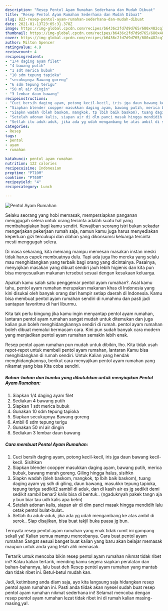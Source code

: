 ```yaml
---
description: "Resep Pentol Ayam Rumahan Sederhana dan Mudah Dibuat"
title: "Resep Pentol Ayam Rumahan Sederhana dan Mudah Dibuat"
slug: 823-resep-pentol-ayam-rumahan-sederhana-dan-mudah-dibuat
date: 2021-01-13T23:05:31.378Z
image: https://img-global.cpcdn.com/recipes/b6436c2fd7d9d765/680x482cq70/pentol-ayam-rumahan-foto-resep-utama.jpg
thumbnail: https://img-global.cpcdn.com/recipes/b6436c2fd7d9d765/680x482cq70/pentol-ayam-rumahan-foto-resep-utama.jpg
cover: https://img-global.cpcdn.com/recipes/b6436c2fd7d9d765/680x482cq70/pentol-ayam-rumahan-foto-resep-utama.jpg
author: Milton Spencer
ratingvalue: 4.9
reviewcount: 4
recipeingredient:
- "1/4 daging ayam filet"
- "4 bawang putih"
- "1 sdt merica bubuk"
- "10 sdm tepung tapioka"
- "secukupnya Bawang goreng"
- "6 sdm tepung terigu"
- "50 ml air dingin"
- "3 lembar daun bawang"
recipeinstructions:
- "Cuci bersih daging ayam, potong kecil-kecil, iris jga daun bawang kecil-kecil. Sisihkan"
- "Siapkan blender coopper masukkan daging ayam, bawang putih, merica bubuk, bawang merah goreng. Giling hingga halus, sisihkn"
- "Siapkn wadah (bleh baskom, mangkok, tp lbih baik baskom), tuang daging ayam yg sdh di giling, daun bawang, masukkn tepung tapioka, tepung terigu sedikit2 sambil di aduk, dan di kasih air es jg sedikit demi sedikit sambil benar2 kalis bisa di bentuk.. (ngaduknyah pakek tangn aja y bun biar tau udh kalis apa belm)"
- "Setelah adonan kalis, siapan air di dlm panci masak hingga mendidih lalu cetak pentol bulat-bulat.."
- "Setlah itu aduk-aduk, jika ada yg udah mengambang ke atas ambil di serok.. Siap disajikan, bisa buat takjil buka puasa jg bun."
categories:
- Resep
tags:
- pentol
- ayam
- rumahan

katakunci: pentol ayam rumahan 
nutrition: 122 calories
recipecuisine: Indonesian
preptime: "PT10M"
cooktime: "PT40M"
recipeyield: "4"
recipecategory: Lunch

---
```



![Pentol Ayam Rumahan](https://img-global.cpcdn.com/recipes/b6436c2fd7d9d765/680x482cq70/pentol-ayam-rumahan-foto-resep-utama.jpg)

Selaku seorang yang hobi memasak, mempersiapkan panganan menggugah selera untuk orang tercinta adalah suatu hal yang membahagiakan bagi kamu sendiri. Kewajiban seorang istri bukan sekadar mengerjakan pekerjaan rumah saja, namun kamu juga harus menyediakan keperluan gizi tercukupi dan olahan yang dikonsumsi keluarga tercinta mesti menggugah selera.

Di masa  sekarang, kita memang mampu memesan masakan instan meski tidak harus capek membuatnya dulu. Tapi ada juga lho mereka yang selalu mau menghidangkan yang terbaik bagi orang yang dicintainya. Pasalnya, menyajikan masakan yang dibuat sendiri jauh lebih higienis dan kita pun bisa menyesuaikan makanan tersebut sesuai dengan kesukaan keluarga. 



Apakah kamu salah satu penggemar pentol ayam rumahan?. Asal kamu tahu, pentol ayam rumahan merupakan makanan khas di Indonesia yang kini disukai oleh banyak orang dari hampir setiap daerah di Indonesia. Kamu bisa membuat pentol ayam rumahan sendiri di rumahmu dan pasti jadi santapan favoritmu di hari liburmu.

Kita tak perlu bingung jika kamu ingin menyantap pentol ayam rumahan, lantaran pentol ayam rumahan sangat mudah untuk ditemukan dan juga kalian pun boleh menghidangkannya sendiri di rumah. pentol ayam rumahan boleh dibuat memalui bermacam cara. Kini pun sudah banyak cara modern yang menjadikan pentol ayam rumahan semakin lebih enak.

Resep pentol ayam rumahan pun mudah untuk dibikin, lho. Kita tidak usah repot-repot untuk membeli pentol ayam rumahan, lantaran Kamu bisa menghidangkan di rumah sendiri. Untuk Kalian yang hendak menghidangkannya, berikut cara menyajikan pentol ayam rumahan yang nikamat yang bisa Kita coba sendiri.

<!--inarticleads1-->

##### Bahan-bahan dan bumbu yang dibutuhkan untuk menyiapkan Pentol Ayam Rumahan:

1. Siapkan 1/4 daging ayam filet
1. Sediakan 4 bawang putih
1. Siapkan 1 sdt merica bubuk
1. Gunakan 10 sdm tepung tapioka
1. Siapkan secukupnya Bawang goreng
1. Ambil 6 sdm tepung terigu
1. Gunakan 50 ml air dingin
1. Sediakan 3 lembar daun bawang




<!--inarticleads2-->

##### Cara membuat Pentol Ayam Rumahan:

1. Cuci bersih daging ayam, potong kecil-kecil, iris jga daun bawang kecil-kecil. Sisihkan
1. Siapkan blender coopper masukkan daging ayam, bawang putih, merica bubuk, bawang merah goreng. Giling hingga halus, sisihkn
1. Siapkn wadah (bleh baskom, mangkok, tp lbih baik baskom), tuang daging ayam yg sdh di giling, daun bawang, masukkn tepung tapioka, tepung terigu sedikit2 sambil di aduk, dan di kasih air es jg sedikit demi sedikit sambil benar2 kalis bisa di bentuk.. (ngaduknyah pakek tangn aja y bun biar tau udh kalis apa belm)
1. Setelah adonan kalis, siapan air di dlm panci masak hingga mendidih lalu cetak pentol bulat-bulat..
1. Setlah itu aduk-aduk, jika ada yg udah mengambang ke atas ambil di serok.. Siap disajikan, bisa buat takjil buka puasa jg bun.




Ternyata resep pentol ayam rumahan yang enak tidak rumit ini gampang sekali ya! Kalian semua mampu mencobanya. Cara buat pentol ayam rumahan Sangat sesuai banget buat kalian yang baru akan belajar memasak maupun untuk anda yang telah ahli memasak.

Tertarik untuk mencoba bikin resep pentol ayam rumahan nikmat tidak ribet ini? Kalau kalian tertarik, mending kamu segera siapkan peralatan dan bahan-bahannya, lalu buat deh Resep pentol ayam rumahan yang mantab dan tidak ribet ini. Betul-betul mudah kan. 

Jadi, ketimbang anda diam saja, ayo kita langsung saja hidangkan resep pentol ayam rumahan ini. Pasti anda tiidak akan nyesel sudah buat resep pentol ayam rumahan nikmat sederhana ini! Selamat mencoba dengan resep pentol ayam rumahan lezat tidak ribet ini di rumah kalian masing-masing,ya!.

